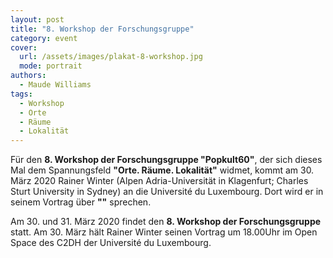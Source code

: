 ```yaml
---
layout: post
title: "8. Workshop der Forschungsgruppe"
category: event
cover:
  url: /assets/images/plakat-8-workshop.jpg
  mode: portrait
authors:
  - Maude Williams
tags:
  - Workshop
  - Orte
  - Räume
  - Lokalität
---
```


Für den **8. Workshop der Forschungsgruppe "Popkult60"**, der sich dieses Mal dem Spannungsfeld **"Orte. Räume. Lokalität"** widmet, kommt am 30. März 2020 Rainer Winter (Alpen Adria-Universität in Klagenfurt; Charles Sturt University in Sydney) an die Université du Luxembourg. Dort wird er in seinem Vortrag über **""** sprechen.

<!-- more -->

Am 30. und 31. März 2020 findet den **8. Workshop der Forschungsgruppe** statt. Am 30. März hält Rainer Winter seinen Vortrag um 18.00Uhr im Open Space des C2DH der Université du Luxembourg.

